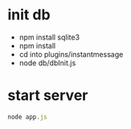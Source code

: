 # init db
 - npm install sqlite3
 - npm install
 - cd into plugins/instantmessage
 - node db/dbInit.js

# start server
 ```javascript
 node app.js
 ```